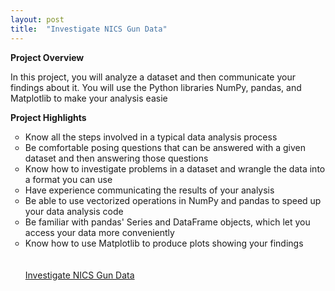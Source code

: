 ```yaml
---
layout: post
title:  "Investigate NICS Gun Data"
---
```

<b>Project Overview</b>

In this project, you will analyze a dataset and then communicate your findings about it. You will use the Python libraries NumPy, pandas, and Matplotlib to make your analysis easie


<b>Project Highlights</b>
<ul style="list-style-type:circle;">
<li>Know all the steps involved in a typical data analysis process</li>
<li>Be comfortable posing questions that can be answered with a given dataset and then answering those questions</li>
<li>Know how to investigate problems in a dataset and wrangle the data into a format you can use</li>
<li>Have experience communicating the results of your analysis</li>
<li>Be able to use vectorized operations in NumPy and pandas to speed up your data analysis code</li>
<li>Be familiar with pandas' Series and DataFrame objects, which let you access your data more conveniently</li>
<li>Know how to use Matplotlib to produce plots showing your findings</li>
<br>
</br>
<a href="https://github.com/lindswarne/Projects-to-share/blob/master/Investigate_NICS_Gun_Data.ipynby">Investigate NICS Gun Data</a> </li>
